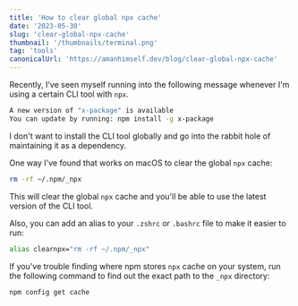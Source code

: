 ```yaml
---
title: 'How to clear global npx cache'
date: '2023-05-30'
slug: 'clear-global-npx-cache'
thumbnail: '/thumbnails/terminal.png'
tag: 'tools'
canonicalUrl: 'https://amanhimself.dev/blog/clear-global-npx-cache'
---
```


Recently, I've seen myself running into the following message whenever I'm using a certain CLI tool with `npx`.

```bash
A new version of "x-package" is available
You can update by running: npm install -g x-package
```

I don't want to install the CLI tool globally and go into the rabbit hole of maintaining it as a dependency.

One way I've found that works on macOS to clear the global `npx` cache:

```bash
rm -rf ~/.npm/_npx
```

This will clear the global `npx` cache and you'll be able to use the latest version of the CLI tool.

Also, you can add an alias to your `.zshrc` or `.bashrc` file to make it easier to run:

```bash
alias clearnpx="rm -rf ~/.npm/_npx"
```

If you've trouble finding where npm stores `npx` cache on your system, run the following command to find out the exact path to the `_npx` directory:

```bash
npm config get cache
```
